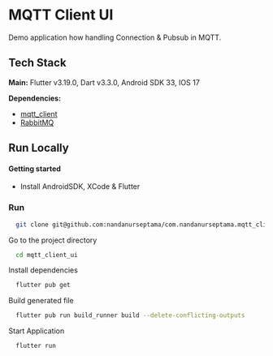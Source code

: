 # MQTT Client UI

Demo application how handling Connection & Pubsub in MQTT.
## Tech Stack

**Main:** Flutter v3.19.0, Dart v3.3.0, Android SDK 33, IOS 17

**Dependencies:** 
- [mqtt_client](https://pub.dev/packages/mqtt_client)
- [RabbitMQ](https://www.rabbitmq.com)




## Run Locally

#### Getting started

- Install AndroidSDK, XCode & Flutter


### Run


```bash
  git clone git@github.com:nandanurseptama/com.nandanurseptama.mqtt_client_ui.git
```

Go to the project directory

```bash
  cd mqtt_client_ui
```

Install dependencies

```bash
  flutter pub get
```

Build generated file
```bash
  flutter pub run build_runner build --delete-conflicting-outputs
```

Start Application
```bash
  flutter run
```